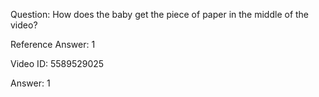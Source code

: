 Question: How does the baby get the piece of paper in the middle of the video?

Reference Answer: 1

Video ID: 5589529025

Answer: 1

